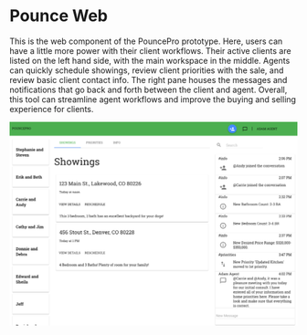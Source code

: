 # Pounce Web
This is the web component of the PouncePro prototype. Here, users can have a little more power with their client workflows.
Their active clients are listed on the left hand side, with the main workspace in the middle. Agents can quickly schedule showings, review client priorities with the sale, and review basic client contact info. The right pane houses the messages and notifications that go back and forth between the client and agent. 
Overall, this tool can streamline agent workflows and improve the buying and selling experience for clients. 

![Demo Dashboard](web/app/assets/images/demo_dashboard.png)

